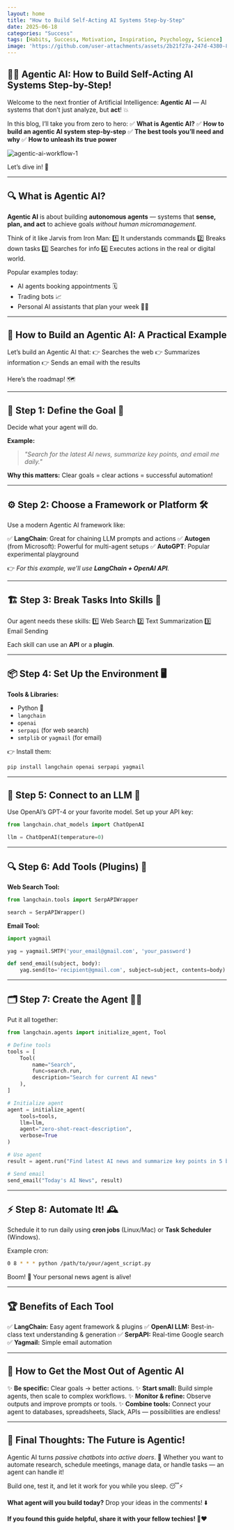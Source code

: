 ```yaml
---
layout: home
title: "How to Build Self-Acting AI Systems Step-by-Step"
date: 2025-06-18
categories: "Success"
tags: [Habits, Success, Motivation, Inspiration, Psychology, Science]
image: 'https://github.com/user-attachments/assets/2b21f27a-247d-4380-8ca8-f6a9a0929d7e'
---
```


## 🤖✨ **Agentic AI: How to Build Self-Acting AI Systems Step-by-Step!**

Welcome to the next frontier of Artificial Intelligence: **Agentic AI** — AI systems that don’t just analyze, but **act**! 💥

In this blog, I’ll take you from zero to hero:
✅ **What is Agentic AI?**
✅ **How to build an agentic AI system step-by-step**
✅ **The best tools you’ll need and why**
✅ **How to unleash its true power**

![agentic-ai-workflow-1](https://github.com/user-attachments/assets/2b21f27a-247d-4380-8ca8-f6a9a0929d7e)

Let’s dive in! 🚀

---

## 🔍 **What is Agentic AI?**

**Agentic AI** is about building **autonomous agents** — systems that **sense, plan, and act** to achieve goals *without human micromanagement*.

Think of it like Jarvis from Iron Man:
1️⃣ It understands commands
2️⃣ Breaks down tasks
3️⃣ Searches for info
4️⃣ Executes actions in the real or digital world.

Popular examples today:

* AI agents booking appointments 🗓️
* Trading bots 📈
* Personal AI assistants that plan your week 🧑‍💻

---

## 🧩 **How to Build an Agentic AI: A Practical Example**

Let’s build an Agentic AI that:
👉 Searches the web
👉 Summarizes information
👉 Sends an email with the results

Here’s the roadmap! 🗺️

---

## 🚦 **Step 1: Define the Goal 🎯**

Decide what your agent will do.

**Example:**

> *"Search for the latest AI news, summarize key points, and email me daily."*

**Why this matters:**
Clear goals = clear actions = successful automation!

---

## ⚙️ **Step 2: Choose a Framework or Platform 🛠️**

Use a modern Agentic AI framework like:

✅ **LangChain**: Great for chaining LLM prompts and actions
✅ **Autogen** (from Microsoft): Powerful for multi-agent setups
✅ **AutoGPT**: Popular experimental playground

👉 *For this example, we’ll use **LangChain + OpenAI API**.*

---

## 🏗️ **Step 3: Break Tasks Into Skills 🧩**

Our agent needs these skills:
1️⃣ Web Search
2️⃣ Text Summarization
3️⃣ Email Sending

Each skill can use an **API** or a **plugin**.

---

## 📦 **Step 4: Set Up the Environment 🖥️**

**Tools & Libraries:**

* Python 🐍
* `langchain`
* `openai`
* `serpapi` (for web search)
* `smtplib` or `yagmail` (for email)

👉 Install them:

```bash
pip install langchain openai serpapi yagmail
```

---

## 🔑 **Step 5: Connect to an LLM 🤖**

Use OpenAI’s GPT-4 or your favorite model.
Set up your API key:

```python
from langchain.chat_models import ChatOpenAI

llm = ChatOpenAI(temperature=0)
```

---

## 🔍 **Step 6: Add Tools (Plugins) 🧰**

**Web Search Tool:**

```python
from langchain.tools import SerpAPIWrapper

search = SerpAPIWrapper()
```

**Email Tool:**

```python
import yagmail

yag = yagmail.SMTP('your_email@gmail.com', 'your_password')

def send_email(subject, body):
    yag.send(to='recipient@gmail.com', subject=subject, contents=body)
```

---

## 🗂️ **Step 7: Create the Agent 🧙‍♂️**

Put it all together:

```python
from langchain.agents import initialize_agent, Tool

# Define tools
tools = [
    Tool(
        name="Search",
        func=search.run,
        description="Search for current AI news"
    ),
]

# Initialize agent
agent = initialize_agent(
    tools=tools,
    llm=llm,
    agent="zero-shot-react-description",
    verbose=True
)

# Use agent
result = agent.run("Find latest AI news and summarize key points in 5 bullet points.")

# Send email
send_email("Today's AI News", result)
```

---

## ⚡ **Step 8: Automate It! 🕰️**

Schedule it to run daily using **cron jobs** (Linux/Mac) or **Task Scheduler** (Windows).

Example cron:

```bash
0 8 * * * python /path/to/your/agent_script.py
```

Boom! 🚀 Your personal news agent is alive!

---

## 🏆 **Benefits of Each Tool**

✅ **LangChain:** Easy agent framework & plugins
✅ **OpenAI LLM:** Best-in-class text understanding & generation
✅ **SerpAPI:** Real-time Google search
✅ **Yagmail:** Simple email automation

---

## 🧠 **How to Get the Most Out of Agentic AI**

✨ **Be specific:** Clear goals → better actions.
✨ **Start small:** Build simple agents, then scale to complex workflows.
✨ **Monitor & refine:** Observe outputs and improve prompts or tools.
✨ **Combine tools:** Connect your agent to databases, spreadsheets, Slack, APIs — possibilities are endless!

---

## 🎉 **Final Thoughts: The Future is Agentic!**

Agentic AI turns *passive chatbots* into *active doers*. 🤝
Whether you want to automate research, schedule meetings, manage data, or handle tasks — an agent can handle it!

Build one, test it, and let it work for you while you sleep. 😴⚡

**What agent will you build today?** Drop your ideas in the comments! ⬇️

**If you found this guide helpful, share it with your fellow techies! 🚀❤️**
